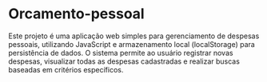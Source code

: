 # Orcamento-pessoal
Este projeto é uma aplicação web simples para gerenciamento de despesas pessoais, utilizando JavaScript e armazenamento local (localStorage) para persistência de dados. O sistema permite ao usuário registrar novas despesas, visualizar todas as despesas cadastradas e realizar buscas baseadas em critérios específicos.
